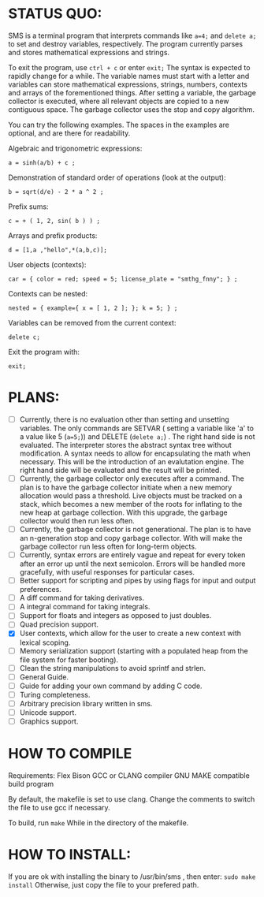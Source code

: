 # STATUS QUO:
SMS is a terminal program that interprets commands like `a=4;` and `delete a;` to set and destroy variables, respectively.
The program currently parses and stores mathematical expressions and strings.

To exit the program, use `ctrl + c` or enter `exit;` The syntax is expected to rapidly change for a while. 
The variable names must start with a letter and variables can store mathematical expressions, strings, numbers, contexts and arrays of the forementioned things.
After setting a variable, the garbage collector is executed, where all relevant objects are copied to a new contiguous space. The garbage collector uses the stop and copy algorithm. 

You can try the following examples.
The spaces in the examples are optional, and are there for readability.

Algebraic and trigonometric expressions:

`a = sinh(a/b) + c ;`

Demonstration of standard order of operations (look at the output):

`b = sqrt(d/e) - 2 * a ^ 2 ;` 

Prefix sums:

`c = + ( 1, 2, sin( b ) ) ;`

Arrays and prefix products:

`d = [1,a ,"hello",*(a,b,c)];`

User objects (contexts):

`car = { color = red; speed = 5; license_plate = "smthg_fnny"; } ; `

Contexts can be nested:

`nested = { example={ x = [ 1, 2 ]; }; k = 5; } ;`

Variables can be removed from the current context:

`delete c; `

Exit the program with:

`exit; `


# PLANS:
- [ ] Currently, there is no evaluation other than setting and unsetting variables. The only commands are SETVAR ( setting a variable like 'a' to a value like 5 (`a=5;`)) and DELETE (`delete a;`) . The right hand side is not evaluated. The interpreter stores the abstract syntax tree without modification. A syntax needs to allow for encapsulating the math when necessary. This will be the introduction of an evalutation engine. The right hand side will be evaluated and the result will be printed. 
- [ ] Currently, the garbage collector only executes after a command. The plan is to have the garbage collector initiate when a new memory allocation would pass a threshold. Live objects must be tracked on a stack, which becomes a new member of the roots for inflating to the new heap at garbage collection. With this upgrade, the garbage collector would then run less often.
- [ ] Currently, the garbage collector is not generational. The plan is to have an n-generation stop and copy garbage collector. With will make the garbage collector run less often for long-term objects.
- [ ] Currently, syntax errors are entirely vague and repeat for every token after an error up until the next semicolon. Errors will be handled more gracefully, with useful responses for particular cases.
- [ ] Better support for scripting and pipes by using flags for input and output preferences.
- [ ] A diff command for taking derivatives.
- [ ] A integral command for taking integrals.
- [ ] Support for floats and integers as opposed to just doubles.
- [ ] Quad precision support.
- [x] User contexts, which allow for the user to create a new context with lexical scoping.
- [ ] Memory serialization support (starting with a populated heap from the file system for faster booting).
- [ ] Clean the string manipulations to avoid sprintf and strlen.
- [ ] General Guide.
- [ ] Guide for adding your own command by adding C code.
- [ ] Turing completeness.
- [ ] Arbitrary precision library written in sms.
- [ ] Unicode support.
- [ ] Graphics support.

# HOW TO COMPILE

Requirements:
Flex
Bison
GCC or CLANG compiler
GNU MAKE compatible build program

By default, the makefile is set to use clang. Change the comments to switch the file to use gcc if necessary.


To build, run 
`make`
While in the directory of the makefile.

# HOW TO INSTALL:
If you are ok with installing the binary to /usr/bin/sms , then enter:
`sudo make install`
Otherwise, just copy the file to your prefered path.
